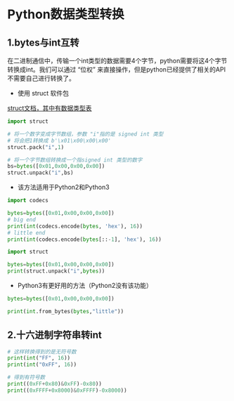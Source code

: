 # Python数据类型转换

## 1.bytes与int互转

在二进制通信中，传输一个int类型的数据需要4个字节，python需要将这4个字节转换成int。我们可以通过 “位权” 来直接操作，但是python已经提供了相关的API不需要自己进行转换了。

* 使用 struct 软件包

[struct文档，其中有数据类型表](https://docs.python.org/3/library/struct.html)

```python
import struct

# 将一个数字变成字节数组，参数 "i"指的是 signed int 类型
# 将会把1转换成 b'\x01\x00\x00\x00'
struct.pack("i",1)

# 将一个字节数组转换成一个指signed int 类型的数字
bs=bytes([0x01,0x00,0x00,0x00])
struct.unpack("i",bs)
```


* 该方法适用于Python2和Python3

```python
import codecs

bytes=bytes([0x01,0x00,0x00,0x00])
# big end
print(int(codecs.encode(bytes, 'hex'), 16))
# little end
print(int(codecs.encode(bytes[::-1], 'hex'), 16))
```

```python
import struct

bytes=bytes([0x01,0x00,0x00,0x00])
print(struct.unpack("i",bytes))

```

* Python3有更好用的方法（Python2没有该功能）

```python
bytes=bytes([0x01,0x00,0x00,0x00])

print(int.from_bytes(bytes,"little"))
```

## 2.十六进制字符串转int

```python
# 这样转换得到的是无符号数
print(int("FF", 16))
print(int("0xFF", 16))

# 得到有符号数
print((0xFF+0x80)&0xFF)-0x80))
print((0xFFFF+0x8000)&0xFFFF)-0x8000))
```
